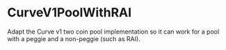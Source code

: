 # CurveV1PoolWithRAI
Adapt the Curve v1 two coin pool implementation so it can work for a pool with a peggie and a non-peggie (such as RAI). 
